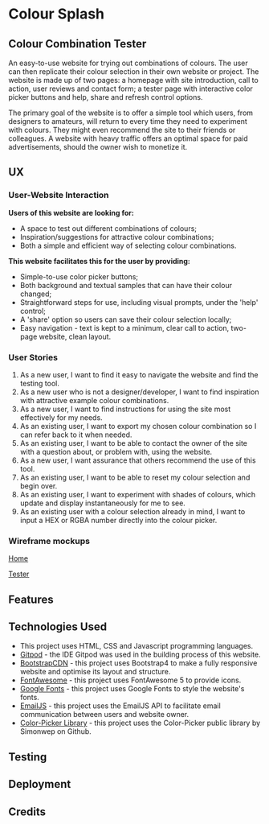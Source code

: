 # Colour Splash

## Colour Combination Tester
An easy-to-use website for trying out combinations of colours. The user can then replicate their colour selection in their own website or project. The website is made up of two pages: a homepage with site introduction, call to action, user reviews and contact form; a tester page with interactive color picker buttons and help, share and refresh control options. 

The primary goal of the website is to offer a simple tool which users, from designers to amateurs, will return to every time they need to experiment with colours. They might even recommend the site to their friends or colleagues. A website with heavy traffic offers an optimal space for paid advertisements, should the owner wish to monetize it.

## UX
### User-Website Interaction

**Users of this website are looking for:**

- A space to test out different combinations of colours;
- Inspiration/suggestions for attractive colour combinations;
- Both a simple and efficient way of selecting colour combinations.

**This website facilitates this for the user by providing:**

- Simple-to-use color picker buttons;
- Both background and textual samples that can have their colour changed;
- Straightforward steps for use, including visual prompts, under the 'help' control;
- A 'share' option so users can save their colour selection locally;
- Easy navigation - text is kept to a minimum, clear call to action, two-page website, clean layout.

### User Stories

1. As a new user, I want to find it easy to navigate the website and find the testing tool.
2. As a new user who is not a designer/developer, I want to find inspiration with attractive example colour combinations.
3. As a new user, I want to find instructions for using the site most effectively for my needs.
4. As an existing user, I want to export my chosen colour combination so I can refer back to it when needed.
5. As an existing user, I want to be able to contact the owner of the site with a question about, or problem with, using the website.
6. As a new user, I want assurance that others recommend the use of this tool.
7. As an existing user, I want to be able to reset my colour selection and begin over.
8. As an existing user, I want to experiment with shades of colours, which update and display instantaneously for me to see.
9. As an existing user with a colour selection already in mind, I want to input a HEX or RGBA number directly into the colour picker.

### Wireframe mockups

[Home](assets/images/homewireframe-coloursplash.pdf)

[Tester](/assets/images/testerwireframe-coloursplash.pdf)

## Features

## Technologies Used
- This project uses HTML, CSS and Javascript programming languages.
- [Gitpod](https://www.gitpod.io/) - the IDE Gitpod was used in the building process of this website.
- [BootstrapCDN](https://www.bootstrapcdn.com/) - this project uses Bootstrap4 to make a fully responsive website and optimise its layout and structure.
- [FontAwesome](https://fontawesome.com/) - this project uses FontAwesome 5 to provide icons.
- [Google Fonts](https://fonts.google.com/) - this project uses Google Fonts to style the website's fonts.
- [EmailJS](https://www.emailjs.com/) - this project uses the EmailJS API to facilitate email communication between users and website owner.
- [Color-Picker Library](https://github.com/Simonwep/pickr) - this project uses the Color-Picker public library by Simonwep on Github.

## Testing


## Deployment


## Credits



